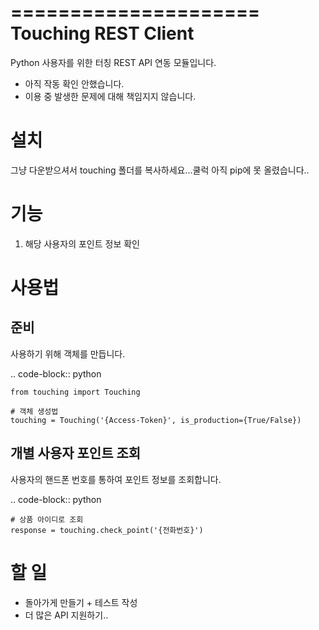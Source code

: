 =====================
Touching REST Client
=====================

Python 사용자를 위한 터칭 REST API 연동 모듈입니다.

* 아직 작동 확인 안했습니다.
* 이용 중 발생한 문제에 대해 책임지지 않습니다.

설치
=======

그냥 다운받으셔서 touching 폴더를 복사하세요...쿨럭
아직 pip에 못 올렸습니다..

기능
======
1. 해당 사용자의 포인트 정보 확인


사용법
=======

준비
------

사용하기 위해 객체를 만듭니다.

.. code-block:: python

    from touching import Touching

    # 객체 생성법
    touching = Touching('{Access-Token}', is_production={True/False})


개별 사용자 포인트 조회
------

사용자의 핸드폰 번호를 통하여 포인트 정보를 조회합니다.

.. code-block:: python

    # 상품 아이디로 조회
    response = touching.check_point('{전화번호}')



할 일
======
- 돌아가게 만들기 + 테스트 작성
- 더 많은 API 지원하기..

